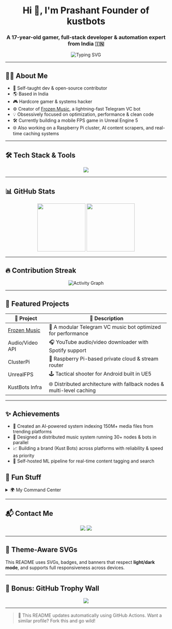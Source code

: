 <h1 align="center">Hi 👋, I'm Prashant Founder of kustbots</h1>
<h3 align="center">A 17-year-old gamer, full-stack developer & automation expert from India 🇮🇳</h3>

<p align="center">
  <img src="https://readme-typing-svg.demolab.com?font=Fira+Code&weight=600&size=24&pause=1000&color=F7971E&center=true&vCenter=true&width=435&lines=Passionate+about+code+%F0%9F%92%BB;Loves+automation+and+AI+%E2%9C%A8;Building+cool+stuff+24%2F7+%F0%9F%9A%80;Let's+connect+and+create+magic+%E2%9C%A8" alt="Typing SVG" />
</p>

---

## 🧑‍💻 About Me

- 🧠 Self-taught dev & open-source contributor  
- 🌎 Based in India  
- 🎮 Hardcore gamer & systems hacker  
- ⚙️ Creator of [Frozen Music](https://t.me/vcmusiclubot?start=true), a lightning-fast Telegram VC bot  
- 💡 Obsessively focused on optimization, performance & clean code  
- 🛠️ Currently building a mobile FPS game in Unreal Engine 5  
- 🌐 Also working on a Raspberry Pi cluster, AI content scrapers, and real-time caching systems  

---

## 🛠️ Tech Stack & Tools

<p align="center">
  <img src="https://skillicons.dev/icons?i=python,js,nodejs,react,nextjs,html,css,tailwind,flask,git,github,linux,bash,vscode,vercel,cloudflare" />
</p>

---

## 📊 GitHub Stats

<p align="center">
  <img src="https://github-readme-stats.vercel.app/api?username=kustbots&show_icons=true&theme=radical&hide=stars" height="150" />
  <img src="https://github-readme-stats.vercel.app/api/top-langs/?username=kustbots&layout=donut&theme=radical" height="150" />
</p>

---

## 🔥 Contribution Streak

<p align="center">
  <img src="https://github-readme-activity-graph.vercel.app/graph?username=kustbots&theme=radical" alt="Activity Graph" />
</p>

---

## 🚀 Featured Projects

| 🔧 Project | 🌟 Description |
|-----------|----------------|
| [Frozen Music](https://github.com/kustbots/frozenvcmusicbot) | 🎵 A modular Telegram VC music bot optimized for performance |
| Audio/Video API | 🎧 YouTube audio/video downloader with Spotify support |
| ClusterPi | 🔌 Raspberry Pi-based private cloud & stream router |
| UnrealFPS | 🕹️ Tactical shooter for Android built in UE5 |
| KustBots Infra | 🌐 Distributed architecture with fallback nodes & multi-level caching |

---

## ✨ Achievements

- 🥇 Created an AI-powered system indexing 150M+ media files from trending platforms  
- 🧊 Designed a distributed music system running 30+ nodes & bots in parallel  
- 📈 Building a brand (Kust Bots) across platforms with reliability & speed as priority  
- 🧠 Self-hosted ML pipeline for real-time content tagging and search  


## 🧩 Fun Stuff

<details>
  <summary>🌍 My Command Center</summary>
  <ul>
    <li>👾 PC: i5-12400F | RTX 3080 Ti | Linux & WSL2</li>
    <li>🧠 Cluster: 35 Raspberry Pis + Flask/Redis stack</li>
    <li>🛰️ CDN: Cloudflare Workers + Vercel + Render</li>
    <li>⚙️ GitHub Actions for self-updating bots</li>
    <li>🔐 Ethical hacker & backend debugger</li>
  </ul>
</details>

---

## 📬 Contact Me

<p align="center">
  <a href="https://t.me/KustDev"><img src="https://img.shields.io/badge/Telegram-%40KustDev-2CA5E0?style=for-the-badge&logo=telegram" /></a>
  <a href="https://github.com/kustbots"><img src="https://img.shields.io/badge/GitHub-kustbots-black?style=for-the-badge&logo=github" /></a>
</p>

---

## 🌙 Theme-Aware SVGs

This README uses SVGs, badges, and banners that respect **light/dark mode**, and supports full responsiveness across devices.

---

## 📌 Bonus: GitHub Trophy Wall

<p align="center">
  <img src="https://github-profile-trophy.vercel.app/?username=kustbots&theme=radical&no-frame=true&no-bg=true&margin-w=10" />
</p>

---

> 🔄 This README updates automatically using GitHub Actions. Want a similar profile? Fork this and go wild!
